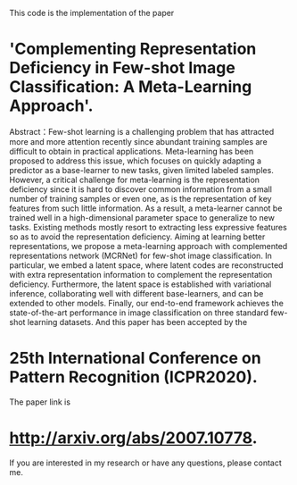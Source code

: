 This code is the implementation of the paper 
# 'Complementing Representation Deficiency in Few-shot Image Classification: A Meta-Learning Approach'.
Abstract：Few-shot learning is a challenging problem that has attracted more and more attention recently since abundant training samples are difficult to obtain in practical applications. Meta-learning has been proposed to address this issue, which focuses on quickly adapting a predictor as a base-learner to new tasks, given limited labeled samples. However, a critical challenge for meta-learning is the representation deficiency since it is hard to discover common information from a small number of training samples or even one, as is the representation of key features from such little information. As a result, a meta-learner cannot be trained well in a high-dimensional parameter space to generalize to new tasks. Existing methods mostly resort to extracting less expressive features so as to avoid the representation deficiency. Aiming at learning better representations, we propose a meta-learning approach with complemented representations network (MCRNet) for few-shot image classification. In particular, we embed a latent space, where latent codes are reconstructed with extra representation information to complement the representation deficiency. Furthermore, the latent space is established with variational inference, collaborating well with different base-learners, and can be extended to other models. Finally, our end-to-end framework achieves the state-of-the-art performance in image classification on three standard few-shot learning datasets.
And this paper has been accepted by the 
# 25th International Conference on Pattern Recognition (ICPR2020).
The paper link is 
# http://arxiv.org/abs/2007.10778. 
If you are interested in my research or have any questions, please contact me.
